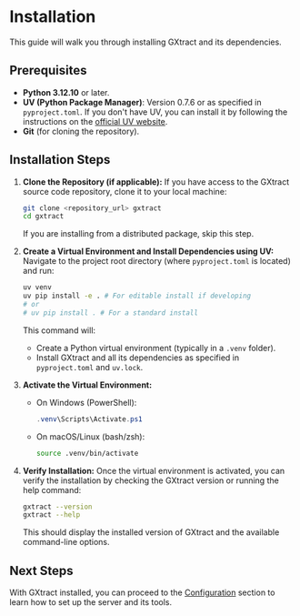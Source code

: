 # Installation

This guide will walk you through installing GXtract and its dependencies.

## Prerequisites

*   **Python 3.12.10** or later.
*   **UV (Python Package Manager)**: Version 0.7.6 or as specified in `pyproject.toml`. If you don\'t have UV, you can install it by following the instructions on the [official UV website](https://github.com/astral-sh/uv).
*   **Git** (for cloning the repository).

## Installation Steps

1.  **Clone the Repository (if applicable):**
    If you have access to the GXtract source code repository, clone it to your local machine:
    ```bash
    git clone <repository_url> gxtract
    cd gxtract
    ```
    If you are installing from a distributed package, skip this step.

2.  **Create a Virtual Environment and Install Dependencies using UV:**
    Navigate to the project root directory (where `pyproject.toml` is located) and run:
    ```bash
    uv venv
    uv pip install -e . # For editable install if developing
    # or
    # uv pip install . # For a standard install
    ```
    This command will:
    *   Create a Python virtual environment (typically in a `.venv` folder).
    *   Install GXtract and all its dependencies as specified in `pyproject.toml` and `uv.lock`.

3.  **Activate the Virtual Environment:**
    *   On Windows (PowerShell):
        ```powershell
        .venv\Scripts\Activate.ps1
        ```
    *   On macOS/Linux (bash/zsh):
        ```bash
        source .venv/bin/activate
        ```

4.  **Verify Installation:**
    Once the virtual environment is activated, you can verify the installation by checking the GXtract version or running the help command:
    ```bash
    gxtract --version
    gxtract --help
    ```
    This should display the installed version of GXtract and the available command-line options.

## Next Steps

With GXtract installed, you can proceed to the [Configuration](./configuration.md) section to learn how to set up the server and its tools.
